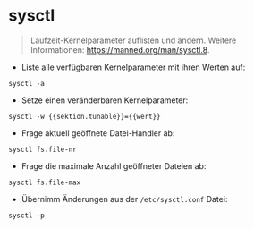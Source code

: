# sysctl

> Laufzeit-Kernelparameter auflisten und ändern.
> Weitere Informationen: <https://manned.org/man/sysctl.8>.

- Liste alle verfügbaren Kernelparameter mit ihren Werten auf:

`sysctl -a`

- Setze einen veränderbaren Kernelparameter:

`sysctl -w {{sektion.tunable}}={{wert}}`

- Frage aktuell geöffnete Datei-Handler ab:

`sysctl fs.file-nr`

- Frage die maximale Anzahl geöffneter Dateien ab:

`sysctl fs.file-max`

- Übernimm Änderungen aus der `/etc/sysctl.conf` Datei:

`sysctl -p`
